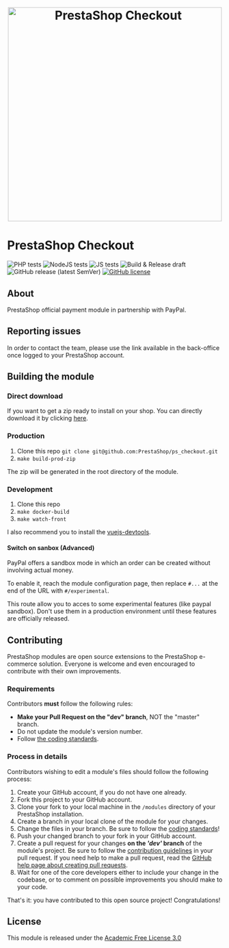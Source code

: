 <h1 align="center"><img src="/views/img/logo.svg" alt="PrestaShop Checkout" width="500"></h1>

# PrestaShop Checkout

![PHP tests](https://github.com/PrestaShopCorp/ps_checkout/workflows/PHP%20tests/badge.svg)
![NodeJS tests](https://github.com/PrestaShopCorp/ps_checkout/workflows/NodeJS%20tests/badge.svg)
![JS tests](https://github.com/PrestaShopCorp/ps_checkout/workflows/JS%20tests/badge.svg)
![Build & Release draft](https://github.com/PrestaShopCorp/ps_checkout/workflows/Build%20&%20Release%20draft/badge.svg)
![GitHub release (latest SemVer)](https://img.shields.io/github/v/release/prestashopcorp/ps_checkout)
[![GitHub license](https://img.shields.io/github/license/PrestaShopCorp/ps_checkout)](https://github.com/PrestaShopCorp/ps_checkout/LICENSE.md)

## About

PrestaShop official payment module in partnership with PayPal.

## Reporting issues

In order to contact the team, please use the link available in the
back-office once logged to your PrestaShop account.

## Building the module

### Direct download

If you want to get a zip ready to install on your shop. You can directly download it by clicking [here][direct-download].

### Production

1. Clone this repo `git clone git@github.com:PrestaShop/ps_checkout.git`
2. `make build-prod-zip`

The zip will be generated in the root directory of the module.

### Development

1. Clone this repo
2. `make docker-build`
3. `make watch-front`

I also recommend you to install the [vuejs-devtools][vuejs-devtools].

#### Switch on sanbox (Advanced)

PayPal offers a sandbox mode in which an order can be created without
involving actual money.

To enable it, reach the module configuration page, then replace `#...` at the end of the URL with `#/experimental`.

This route allow you to acces to some experimental features (like paypal sandbox). Don't use them in a production environment until these features are officially released.

## Contributing

PrestaShop modules are open source extensions to the PrestaShop e-commerce solution. Everyone is welcome and even encouraged to contribute with their own improvements.

### Requirements

Contributors **must** follow the following rules:

* **Make your Pull Request on the "dev" branch**, NOT the "master" branch.
* Do not update the module's version number.
* Follow [the coding standards][1].

### Process in details

Contributors wishing to edit a module's files should follow the following process:

1. Create your GitHub account, if you do not have one already.
2. Fork this project to your GitHub account.
3. Clone your fork to your local machine in the ```/modules``` directory of your PrestaShop installation.
4. Create a branch in your local clone of the module for your changes.
5. Change the files in your branch. Be sure to follow the [coding standards][1]!
6. Push your changed branch to your fork in your GitHub account.
7. Create a pull request for your changes **on the _'dev'_ branch** of the module's project. Be sure to follow the [contribution guidelines][2] in your pull request. If you need help to make a pull request, read the [GitHub help page about creating pull requests][3].
8. Wait for one of the core developers either to include your change in the codebase, or to comment on possible improvements you should make to your code.

That's it: you have contributed to this open source project! Congratulations!

## License

This module is released under the [Academic Free License 3.0][AFL-3.0]

[vuejs]: https://vuejs.org/
[vuejs-devtools]: https://github.com/vuejs/vue-devtools
[direct-download]: https://github.com/PrestaShop/ps_checkout/releases/latest/download/ps_checkout.zip
[1]: https://devdocs.prestashop.com/1.7/development/coding-standards/
[2]: https://devdocs.prestashop.com/1.7/contribute/contribution-guidelines/
[3]: https://help.github.com/articles/using-pull-requests
[AFL-3.0]: https://opensource.org/licenses/AFL-3.0
